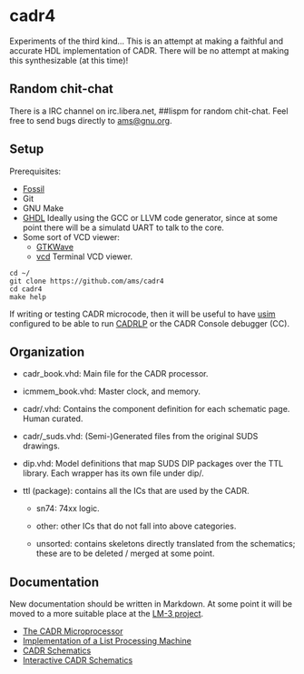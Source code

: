 # cadr4

Experiments of the third kind...  This is an attempt at making a
faithful and accurate HDL implementation of CADR.  There will be no
attempt at making this synthesizable (at this time)!

## Random chit-chat

There is a IRC channel on irc.libera.net, ##lispm for random
chit-chat.  Feel free to send bugs directly to ams@gnu.org.

## Setup

Prerequisites:

  - [Fossil](https://fossil-scm.org)
  - Git
  - GNU Make
  - [GHDL](http://ghdl.free.fr/)
	Ideally using the GCC or LLVM code generator, since at some point
	there will be a simulatd UART to talk to the core.
  - Some sort of VCD viewer:
  	* [GTKWave](https://gtkwave.sourceforge.net/)
	* [vcd](https://github.com/yne/vcd) Terminal VCD viewer.

```
cd ~/
git clone https://github.com/ams/cadr4
cd cadr4
make help
```

If writing or testing CADR microcode, then it will be useful to have
[usim](https://tumbleweed.nu/r/usim) configured to be able to run
[CADRLP](https://tumbleweed.nu/r/lm-3/uv/cadr.html#The-CADRLP-Assembler)
or the CADR Console debugger (CC).

## Organization

  - cadr_book.vhd: Main file for the CADR processor.
  - icmmem_book.vhd: Master clock, and memory.

  - cadr/<page>.vhd: Contains the component definition for each
    schematic page.  Human curated.

  - cadr/<page>_suds.vhd: (Semi-)Generated files from the original
    SUDS drawings.

  - dip.vhd: Model definitions that map SUDS DIP packages over the TTL
    library.  Each wrapper has its own file under dip/.

  - ttl (package): contains all the ICs that are used by the CADR.

	* sn74: 74xx logic.

	* other: other ICs that do not fall into above categories.

	* unsorted: contains skeletons directly translated from the
	  schematics; these are to be deleted / merged at some point.
  
## Documentation

New documentation should be written in Markdown.  At some point it
will be moved to a more suitable place at the [LM-3
project](https://tumbleweed.nu/r/lm-3).

  - [The CADR Microprocessor](https://tumbleweed.nu/r/lm-3/uv/cadr.html)
  - [Implementation of a List Processing Machine](https://tumbleweed.nu/r/lm-3/uv/knight-thesis.html)
  - [CADR Schematics](https://tumbleweed.nu/lm-3/schematics.html)
  - [Interactive CADR Schematics](https://www.nexoid.at/cadr/clock1.html)
